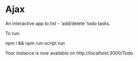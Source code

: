 # Ajax

An interactive app to list - 'add/delete' todo tasks.

To run:

npm i && npm run-script run

Your instance is now available on http://localhost:3000/Todo
